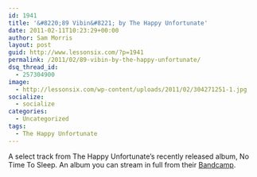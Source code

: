 ```yaml
---
id: 1941
title: '&#8220;89 Vibin&#8221; by The Happy Unfortunate'
date: 2011-02-11T10:23:29+00:00
author: Sam Morris
layout: post
guid: http://www.lessonsix.com/?p=1941
permalink: /2011/02/89-vibin-by-the-happy-unfortunate/
dsq_thread_id:
  - 257304900
image:
  - http://lessonsix.com/wp-content/uploads/2011/02/304271251-1.jpg
socialize:
  - socialize
categories:
  - Uncategorized
tags:
  - The Happy Unfortunate
---
```

A select track from The Happy Unfortunate&#8217;s recently released album, No Time To Sleep. An album you can stream in full from their [Bandcamp](http://thehappyunfortunate.bandcamp.com/).

</object>